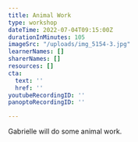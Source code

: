 ```yaml
---
title: Animal Work
type: workshop
dateTime: 2022-07-04T09:15:00Z
durationInMinutes: 105
imageSrc: "/uploads/img_5154-3.jpg"
learnerNames: []
sharerNames: []
resources: []
cta:
  text: ''
  href: ''
youtubeRecordingID: ''
panoptoRecordingID: ''

---
```

Gabrielle will do some animal work.